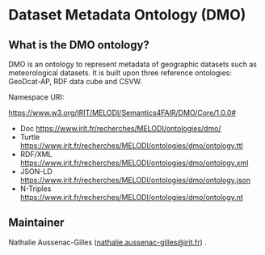 # Dataset Metadata Ontology (DMO)

## What is the DMO ontology?

DMO is an ontology to represent metadata of geographic datasets such as meteorological datasets. It is built upon three reference ontologies: GeoDcat-AP, RDF data cube and CSVW.

Namespace URI:

https://www.w3.org/IRIT/MELODI/Semantics4FAIR/DMO/Core/1.0.0#


* Doc https://www.irit.fr/recherches/MELODI/ontologies/dmo/
* Turtle https://www.irit.fr/recherches/MELODI/ontologies/dmo/ontology.ttl
* RDF/XML https://www.irit.fr/recherches/MELODI/ontologies/dmo/ontology.xml
* JSON-LD https://www.irit.fr/recherches/MELODI/ontologies/dmo/ontology.json
* N-Triples https://www.irit.fr/recherches/MELODI/ontologies/dmo/ontology.nt

## Maintainer
Nathalie Aussenac-Gilles (nathalie.aussenac-gilles@irit.fr)
.